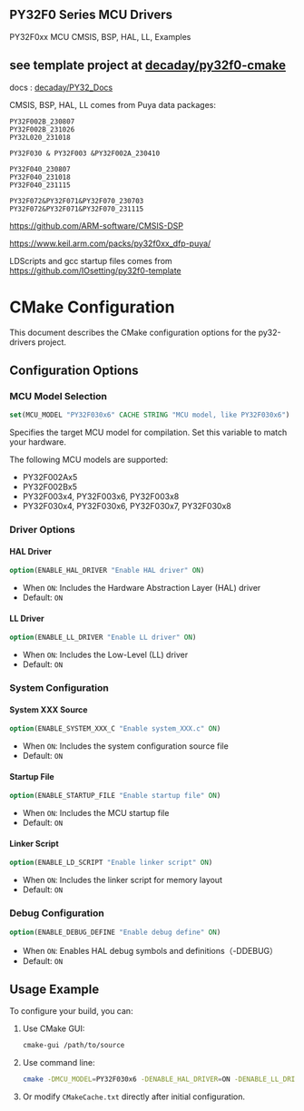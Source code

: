 ## PY32F0 Series MCU Drivers

PY32F0xx MCU CMSIS, BSP, HAL, LL, Examples



## see template project at [decaday/py32f0-cmake](https://github.com/decaday/py32f0-cmake)

docs : [decaday/PY32_Docs](https://github.com/decaday/PY32_Docs)

 CMSIS, BSP, HAL, LL comes from Puya data packages:

```
PY32F002B_230807
PY32F002B_231026
PY32L020_231018

PY32F030 & PY32F003 &PY32F002A_230410

PY32F040_230807
PY32F040_231018
PY32F040_231115

PY32F072&PY32F071&PY32F070_230703
PY32F072&PY32F071&PY32F070_231115
```

https://github.com/ARM-software/CMSIS-DSP

https://www.keil.arm.com/packs/py32f0xx_dfp-puya/



LDScripts and gcc startup files comes from https://github.com/IOsetting/py32f0-template



# CMake Configuration

This document describes the CMake configuration options for the py32-drivers project.

## Configuration Options

### MCU Model Selection
```cmake
set(MCU_MODEL "PY32F030x6" CACHE STRING "MCU model, like PY32F030x6")
```
Specifies the target MCU model for compilation. Set this variable to match your hardware.

The following MCU models are supported:

- PY32F002Ax5
- PY32F002Bx5
- PY32F003x4, PY32F003x6, PY32F003x8
- PY32F030x4, PY32F030x6, PY32F030x7, PY32F030x8

### Driver Options

#### HAL Driver
```cmake
option(ENABLE_HAL_DRIVER "Enable HAL driver" ON)
```
- When `ON`: Includes the Hardware Abstraction Layer (HAL) driver
- Default: `ON`

#### LL Driver
```cmake
option(ENABLE_LL_DRIVER "Enable LL driver" ON)
```
- When `ON`: Includes the Low-Level (LL) driver
- Default: `ON`

### System Configuration

#### System XXX Source
```cmake
option(ENABLE_SYSTEM_XXX_C "Enable system_XXX.c" ON)
```
- When `ON`: Includes the system configuration source file
- Default: `ON`

#### Startup File
```cmake
option(ENABLE_STARTUP_FILE "Enable startup file" ON)
```
- When `ON`: Includes the MCU startup file
- Default: `ON`

#### Linker Script
```cmake
option(ENABLE_LD_SCRIPT "Enable linker script" ON)
```
- When `ON`: Includes the linker script for memory layout
- Default: `ON`

### Debug Configuration
```cmake
option(ENABLE_DEBUG_DEFINE "Enable debug define" ON)
```
- When `ON`: Enables HAL debug symbols and definitions（-DDEBUG）
- Default: `ON`

## Usage Example

To configure your build, you can:

1. Use CMake GUI:
   ```bash
   cmake-gui /path/to/source
   ```

2. Use command line:
   ```bash
   cmake -DMCU_MODEL=PY32F030x6 -DENABLE_HAL_DRIVER=ON -DENABLE_LL_DRIVER=ON /path/to/source
   ```

3. Or modify `CMakeCache.txt` directly after initial configuration.
